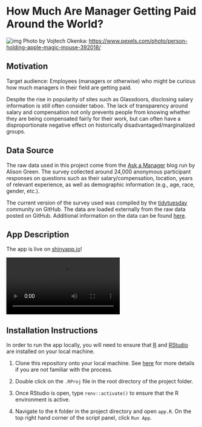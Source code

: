# How Much Are Manager Getting Paid Around the World?

![img](https://images.pexels.com/photos/392018/pexels-photo-392018.jpeg?auto=compress&cs=tinysrgb&w=1260&h=750&dpr=1)
Photo by Vojtech Okenka: https://www.pexels.com/photo/person-holding-apple-magic-mouse-392018/


## Motivation

Target audience: Employees (managers or otherwise) who might be curious how much managers in their field are getting paid.

Despite the rise in popularity of sites such as Glassdoors, disclosing salary information is still often consider taboo. The lack of transparency around salary and compensation not only prevents people from knowing whether they are being compensated fairly for their work, but can often have a disproportionate negative effect on historically disadvantaged/marginalized groups.

## Data Source

The raw data used in this project come from the [Ask a Manager](https://www.askamanager.org/) blog run by Alison Green. The survey collected around 24,000 anonymous participant responses on questions such as their salary/compensation, location, years of relevant experience, as well as demographic information (e.g., age, race, gender, etc.). 

The current version of the survey used was compiled by the [tidytuesday](https://github.com/rfordatascience/tidytuesday) community on GitHub. The data are loaded externally from the raw data posted on GitHub. Additional information on the data can be found [here](https://github.com/rfordatascience/tidytuesday). 

## App Description

The app is live on [shinyapp.io](https://monazhu.shinyapps.io/ManagerSalary/)!

![](img/demo.mp4)


## Installation Instructions

In order to run the app locally, you will need to ensure that [R](https://cran.r-project.org) and [RStudio](https://posit.co/download/rstudio-desktop/) are installed on your local machine.

1. Clone this repository onto your local machine. See [here](https://docs.github.com/en/repositories/creating-and-managing-repositories/cloning-a-repository) for more details if you are not familiar with the process.

2. Double click on the `.RProj` file in the root directory of the project folder.

3. Once RStudio is open, type `renv::activate()` to ensure that the R environment is active.

4. Navigate to the `R` folder in the project directory and open `app.R`. On the top right hand corner of the script panel, click `Run App`.




